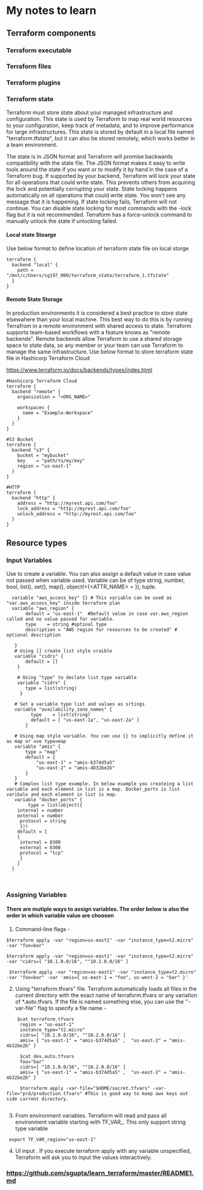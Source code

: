 # My notes to learn
## Terraform components
### Terraform executable
### Terraform files
### Terraform plugins
### Terraform state
 Terraform must store state about your managed infrastructure and configuration. This state is used by Terraform to map real world resources to your configuration, keep track of metadata, and to improve performance for large infrastructures.
 This state is stored by default in a local file named "terraform.tfstate", but it can also be stored remotely, which works better in a team environment.
 
 The state is in JSON format and Terraform will promise backwards compatibility with the state file. The JSON format makes it easy to write tools around the state if you want or to modify it by hand in the case of a Terraform bug.
 If supported by your backend, Terraform will lock your state for all operations that could write state. This prevents others from acquiring the lock and potentially corrupting your state.
 State locking happens automatically on all operations that could write state. You won't see any message that it is happening. If state locking fails, Terraform will not continue. You can disable state locking for most commands with the -lock flag but it is not recommended.
 Terraform has a force-unlock command to manually unlock the state if unlocking failed.
#### Local state Stoarge 
 Use below format to define location of terraform state file on local storge
````
terraform {
  backend "local" {
    path = "/mnt/c/Users/sg197_000/terraform_state/terraform_1.tfstate"
  }
}
````

#### Remote State Storage
 In production environments it is considered a best practice to store state elsewahere than your local machine. This best way to do this is by running Terrafrom in a remote environment with shared access to state.
 Terraform supports team-based workflows with a feature knows as "remote backends". Remote backends allow Terraform to use a shared storage space to state data, so any member or your team can use Terraform to manage the same infrastructure.
 Use below format to store terraform state file in Hashicorp Terraform Cloud 

https://www.terraform.io/docs/backends/types/index.html

````
#Hashicorp Terraform Cloud 
terraform {
  backend "remote" {
    organization = "<ORG_NAME>"

    workspaces {
      name = "Example-Workspace"
    }
  }
}

#S3 Bucket 
terraform {
  backend "s3" {
    bucket = "mybucket"
    key    = "path/to/my/key"
    region = "us-east-1"
  }
}

#HTTP 
terraform {
  backend "http" {
    address = "http://myrest.api.com/foo"
    lock_address = "http://myrest.api.com/foo"
    unlock_address = "http://myrest.api.com/foo"
  }
}

````
 
 
## Resource types 
### Input Variables
 Use to create a variable. You can also assign a default value in case value not passed when variable used. Variable can be of type string, number, bool, list(<type>), set(<type>), map(<type>), object(<{<ATTR_NAME> = <TYPE>}), tuple. 
 
 ``` 
   variable "aws_access_key" {} # This variable can be used as "var.aws_access_key" inside terraform plan
   variable "aws_region" {
        default = "us-east-1"  #Default value in case var.aws_region called and no value passed for variable.
        type    = string #optinal type
        description = "AWS region for resources to be created" # optional description
        
    }
    # Using [] create list style vraible
    variable "cidrs" {
        default = [] 
     }
     
     # Using "type" to declate list type variable
     variable "cidrs" {
        type = list(string)
      }
    
    # Set a variable type list and values as srtings 
    variable "availability_zone_names" {
          type    = list(string)
          default = [ "us-east-1a", "us-east-2a" ]
        }
    
    # Using map style variable. You can use {} to implicitly define it as map or use type=map
    variable "amis" {
        type = "map" 
        default = {
            "us-east-1" = "amis-b374d5a5"
            "us-east-2" = "amis-4b32be2b"
        }
    }
    # Complex list type example. In below example you createing a list variable and each element in list is a map. Docker_ports is list varibale and each element in list is map.
    variable "docker_ports" {
         type = list(object({
     internal = number
     external = number
      protocol = string
      }))
     default = [
     {
      internal = 8300
      external = 8300
      protocol = "tcp"
      }
     ]
   }
     
    
 ```
 ### Assigning Variables 
 #### There are mutiple ways to assign variables. The order below is also the order in which variable value are choosen
   
  1. Command-line flags - 
  
  ```
  $terraform apply -var "region=us-east1" -var "instance_type=t2.micro" -var "foo=bar"
  
  $terraform apply -var "region=us-east1" -var "instance_type=t2.micro" -var "cidrs=[ "10.1.0.0/16", ""10.2.0.0/16" ] 
  
   $terraform apply -var "region=us-east1" -var "instance_type=t2.micro" -var "foo=bar" -var 'amis={ us-east-1 = "foo", us-west-2 = "bar" }'
  ```
  2. Using "terraform.tfvars" file. Terraform automatically loads all files in the current directory with the exact name of terraform.tfvars or any variation of *.auto.tfvars. If the file is named something else, you can use the ''-var-file'' flag to specify a file name - 
   
   ```
       $cat terraform.tfvars
        region = "us-east-1"
        instance_type="t2.micro"
        cidrs=[ "10.1.0.0/16", ""10.2.0.0/16" ] 
        amis= { "us-east-1" = "amis-b374d5a5" ,  "us-east-2" = "amis-4b32be2b" }
        
        $cat dev.auto.tfvars
        foo="bar"
        cidrs=[ "10.1.0.0/16", ""10.2.0.0/16" ] 
        amis= { "us-east-1" = "amis-b374d5a5" ,  "us-east-2" = "amis-4b32be2b" }
        
        $terraform apply -var-file="$HOME/secret.tfvars" -var-file="prd/production.tfvars" #This is good way to keep aws keys out side current directory. 
        
   ```
  3. From environment variables. Terraform will read and pass all environment variable starting with TF_VAR_<VariableName>. This only support string type variable
  
   ```
    export TF_VAR_region="us-east-1"
   
   ```
  4. UI input . If you execute terraform apply with any variable unspecified, Terraform will ask you to input the values interactively.
  
### https://github.com/sgupta/learn_terraform/master/README1.md

